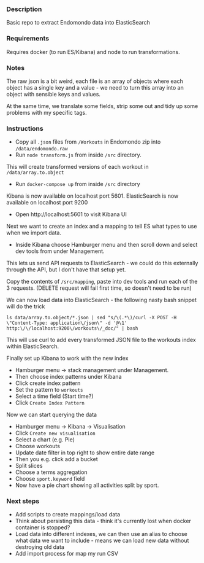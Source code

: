 ### Description

Basic repo to extract Endomondo data into ElasticSearch

### Requirements

Requires docker (to run ES/Kibana) and node to run transformations.

### Notes

The raw json is a bit weird, each file is an array of objects where each object has a single key and a value - we need to turn this array into an object with sensible keys and values.

At the same time, we translate some fields, strip some out and tidy up some problems with my specific tags.

### Instructions

* Copy all `.json` files from `/Workouts` in Endomondo zip into `/data/endomondo.raw`
* Run `node transform.js` from inside `/src` directory.

This will create transformed versions of each workout in `/data/array.to.object`

* Run `docker-compose up` from inside `/src` directory

Kibana is now available on localhost port 5601.  ElasticSearch is now available on localhost port 9200

* Open http://localhost:5601 to visit Kibana UI

Next we want to create an index and a mapping to tell ES what types to use when we import data.  

* Inside Kibana choose Hamburger menu and then scroll down and select dev tools from under Management.

This lets us send API requests to ElasticSearch - we could do this externally through the API, but I don't have that setup yet.

Copy the contents of `/src/mapping`, paste into dev tools and run each of the 3 requests.  (DELETE request will fail first time, so doesn't need to be run)

We can now load data into ElasticSearch - the following nasty bash snippet will do the trick

`ls data/array.to.object/*.json | sed "s/\(.*\)/curl -X POST -H \"Content-Type: application\/json\" -d '@\1' http:\/\/localhost:9200\/workouts\/_doc/" | bash`

This will use curl to add every transformed JSON file to the workouts index within ElasticSearch.

Finally set up Kibana to work with the new index

* Hamburger menu -> stack management under Management.
* Then choose index patterns under Kibana
* Click create index pattern
* Set the pattern to `workouts`
* Select a time field (Start time?)
* Click `Create Index Pattern`

Now we can start querying the data

* Hamburger menu -> Kibana -> Visualisation
* Click `Create new visualisation`
* Select a chart (e.g. Pie)
* Choose workouts
* Update date filter in top right to show entire date range
* Then you e.g. click add a bucket
* Split slices
* Choose a terms aggregation
* Choose `sport.keyword` field
* Now have a pie chart showing all activities split by sport.

### Next steps

* Add scripts to create mappings/load data
* Think about persisting this data - think it's currently lost when docker container is stopped?
* Load data into different indexes, we can then use an alias to choose what data we want to include - means we can load new data without destroying old data
* Add import process for map my run CSV